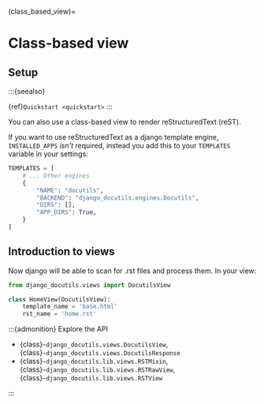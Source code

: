 (class_based_view)=

# Class-based view

## Setup

:::{seealso}

{ref}`Quickstart <quickstart>`
:::

You can also use a class-based view to render reStructuredText (reST).

If you want to use reStructuredText as a django template engine, `INSTALLED_APPS` _isn't_ required,
instead you add this to your `TEMPLATES` variable in your settings:

```python
TEMPLATES = [
    # ... Other engines
    {
        "NAME": "docutils",
        "BACKEND": "django_docutils.engines.Docutils",
        "DIRS": [],
        "APP_DIRS": True,
    }
]
```

## Introduction to views

Now django will be able to scan for .rst files and process them. In your view:

```python
from django_docutils.views import DocutilsView

class HomeView(DocutilsView):
    template_name = 'base.html'
    rst_name = 'home.rst'
```

:::{admonition} Explore the API

- {class}`~django_docutils.views.DocutilsView`, {class}`~django_docutils.views.DocutilsResponse`
- {class}`~django_docutils.lib.views.RSTMixin`,
  {class}`~django_docutils.lib.views.RSTRawView`, {class}`~django_docutils.lib.views.RSTView`

:::
